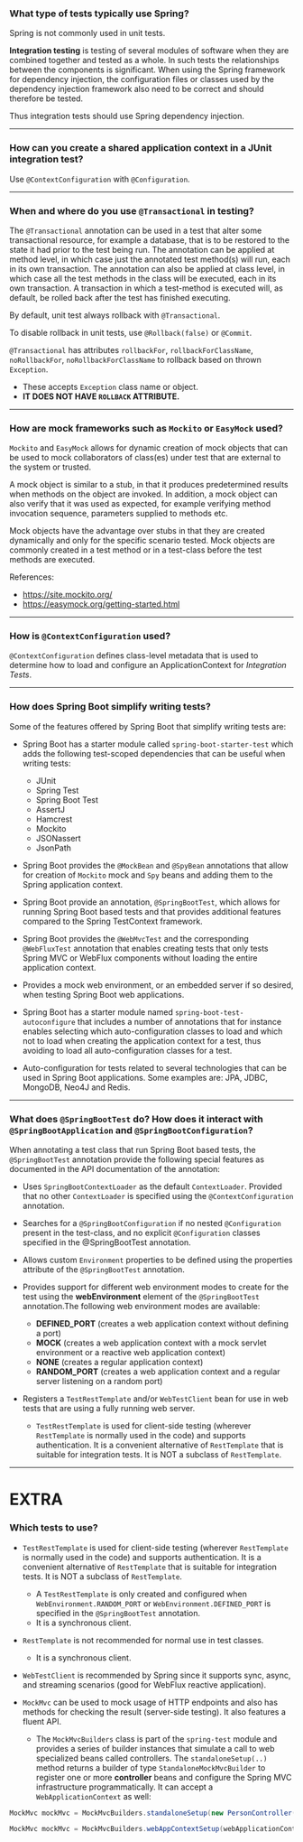 
### What type of tests typically use Spring?

Spring is not commonly used in unit tests.

**Integration testing** is testing of several modules of software when they are combined together and tested as a whole. In such tests the relationships between the components is significant. When using the Spring framework for dependency injection, the configuration files or classes used by the dependency injection framework also need to be correct and should therefore be tested. 

Thus integration tests should use Spring dependency injection.

----------

### How can you create a shared application context in a JUnit integration test?

Use `@ContextConfiguration` with `@Configuration`.

----------

### When and where do you use `@Transactional` in testing?

The `@Transactional` annotation can be used in a test that alter some transactional resource, for example a database, that is to be restored to the state it had prior to the test being run. The annotation can be applied at method level, in which case just the annotated test method(s) will run, each in its own transaction. The annotation can also be applied at class level, in which case all the test methods in the class will be executed, each in its own transaction. A transaction in which a test-method is executed will, as default, be rolled back after the test has finished executing.

By default, unit test always rollback with `@Transactional`.

To disable rollback in unit tests, use `@Rollback(false)` or `@Commit`.

`@Transactional` has attributes `rollbackFor`, `rollbackForClassName`, `noRollbackFor`, `noRollbackForClassName` to rollback based on thrown `Exception`.
  - These accepts `Exception` class name or object.
  - **IT DOES NOT HAVE `ROLLBACK` ATTRIBUTE.**

----------

### How are mock frameworks such as `Mockito` or `EasyMock` used?

`Mockito` and `EasyMock` allows for dynamic creation of mock objects that can be used to mock collaborators of class(es) under test that are external to the system or trusted. 

A mock object is similar to a stub, in that it produces predetermined results when methods on the object are invoked. In addition, a mock object can also verify that it was used as expected, for example verifying method invocation sequence, parameters supplied to methods etc.

Mock objects have the advantage over stubs in that they are created dynamically and only for the specific scenario tested. Mock objects are commonly created in a test method or in a test-class before the test methods are executed.

References: 
- https://site.mockito.org/
- https://easymock.org/getting-started.html

----------

### How is `@ContextConfiguration` used?

`@ContextConfiguration` defines class-level metadata that is used to determine how to load and configure an ApplicationContext for *Integration Tests*.


----------

### How does Spring Boot simplify writing tests?

Some of the features offered by Spring Boot that simplify writing tests are:

- Spring Boot has a starter module called `spring-boot-starter-test` which adds the following test-scoped dependencies that can be useful when writing tests:
  - JUnit 
  - Spring Test
  - Spring Boot Test
  - AssertJ
  - Hamcrest
  - Mockito
  - JSONassert
  - JsonPath
  
- Spring Boot provides the `@MockBean` and `@SpyBean` annotations that allow for creation of `Mockito` mock and `Spy` beans and adding them to the Spring application context.

- Spring Boot provide an annotation, `@SpringBootTest`, which allows for running Spring Boot based tests and that provides additional features compared to the Spring TestContext framework.

- Spring Boot provides the `@WebMvcTest` and the corresponding `@WebFluxTest` annotation that enables creating tests that only tests Spring MVC or WebFlux components without loading the entire application context.

- Provides a mock web environment, or an embedded server if so desired, when testing Spring Boot web applications.

- Spring Boot has a starter module named `spring-boot-test-autoconfigure` that includes a number of annotations that for instance enables selecting which auto-configuration classes to load and which not to load when creating the application context for a test, thus avoiding to load all auto-configuration classes for a test.

- Auto-configuration for tests related to several technologies that can be used in Spring Boot applications. Some examples are: JPA, JDBC, MongoDB, Neo4J and Redis.

----------

### What does `@SpringBootTest` do? How does it interact with `@SpringBootApplication` and `@SpringBootConfiguration`?

When annotating a test class that run Spring Boot based tests, the `@SpringBootTest` annotation provide the following special features as documented in the API documentation of the annotation:

- Uses `SpringBootContextLoader` as the default `ContextLoader`. Provided that no other `ContextLoader` is specified using the `@ContextConfiguration` annotation.

- Searches for a `@SpringBootConfiguration` if no nested `@Configuration` present in the test-class, and no explicit `@Configuration` classes specified in the @SpringBootTest annotation.

- Allows custom `Environment` properties to be defined using the properties attribute of the `@SpringBootTest` annotation.

- Provides support for different web environment modes to create for the test using the **webEnvironment** element of the `@SpringBootTest` annotation.The following web environment modes are available: 
  - **DEFINED_PORT** (creates a web application context without defining a port)
  - **MOCK** (creates a web application context with a mock servlet environment or a reactive web application context)
  - **NONE** (creates a regular application context)
  - **RANDOM_PORT** (creates a web application context and a regular server listening on a random port)

- Registers a `TestRestTemplate` and/or `WebTestClient` bean for use in web tests that are using a fully running web server.
  - `TestRestTemplate` is used for client-side testing (wherever `RestTemplate` is normally used in the code) and supports authentication. It is a convenient alternative of `RestTemplate` that is suitable for integration tests. It is NOT a subclass of `RestTemplate`.
  
----------

# EXTRA

### Which tests to use?

- `TestRestTemplate` is used for client-side testing (wherever `RestTemplate` is normally used in the code) and supports authentication. It is a convenient alternative of `RestTemplate` that is suitable for integration tests. It is NOT a subclass of `RestTemplate`.
  - A `TestRestTemplate` is only created and configured when `WebEnvironment.RANDOM_PORT` or `WebEnvironment.DEFINED_PORT` is specified in the `@SpringBootTest` annotation.
  - It is a synchronous client.

- `RestTemplate` is not recommended for normal use in test classes.
  - It is a synchronous client.
  
- `WebTestClient` is recommended by Spring since it supports sync, async, and streaming scenarios (good for WebFlux reactive application).

- `MockMvc` can be used to mock usage of HTTP endpoints and also has methods for checking the result (server-side testing). It also features a fluent API.
  - The `MockMvcBuilders` class is part of the `spring-test` module and provides a series of builder instances that simulate a call to web specialized beans called controllers. The `standaloneSetup(..)` method returns a builder of type `StandaloneMockMvcBuilder` to register one or more **controller** beans and configure the Spring MVC infrastructure programmatically. It can accept a `WebApplicationContext` as well:

``` java
MockMvc mockMvc = MockMvcBuilders.standaloneSetup(new PersonController(...)).build();
```

``` java
MockMvc mockMvc = MockMvcBuilders.webAppContextSetup(webApplicationContext).build();

```
